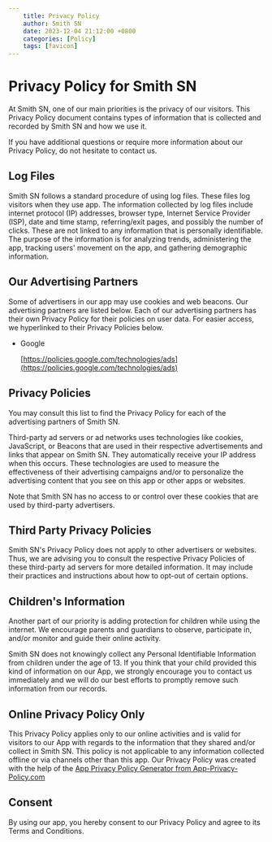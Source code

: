 ```yaml
---
    title: Privacy Policy
    author: Smith SN
    date: 2023-12-04 21:12:00 +0800
    categories: [Policy]
    tags: [favicon]
---
```


Privacy Policy for Smith SN
===

At Smith SN, one of our main priorities is the privacy of our visitors. This Privacy Policy document contains types of information that is collected and recorded by Smith SN and how we use it.

If you have additional questions or require more information about our Privacy Policy, do not hesitate to contact us.

Log Files
---

Smith SN follows a standard procedure of using log files. These files log visitors when they use app. The information collected by log files include internet protocol (IP) addresses, browser type, Internet Service Provider (ISP), date and time stamp, referring/exit pages, and possibly the number of clicks. These are not linked to any information that is personally identifiable. The purpose of the information is for analyzing trends, administering the app, tracking users' movement on the app, and gathering demographic information.

Our Advertising Partners
---

Some of advertisers in our app may use cookies and web beacons. Our advertising partners are listed below. Each of our advertising partners has their own Privacy Policy for their policies on user data. For easier access, we hyperlinked to their Privacy Policies below.

*   Google
    
    [https://policies.google.com/technologies/ads](https://policies.google.com/technologies/ads)
    

Privacy Policies
---

You may consult this list to find the Privacy Policy for each of the advertising partners of Smith SN.

Third-party ad servers or ad networks uses technologies like cookies, JavaScript, or Beacons that are used in their respective advertisements and links that appear on Smith SN. They automatically receive your IP address when this occurs. These technologies are used to measure the effectiveness of their advertising campaigns and/or to personalize the advertising content that you see on this app or other apps or websites.

Note that Smith SN has no access to or control over these cookies that are used by third-party advertisers.

Third Party Privacy Policies
---

Smith SN's Privacy Policy does not apply to other advertisers or websites. Thus, we are advising you to consult the respective Privacy Policies of these third-party ad servers for more detailed information. It may include their practices and instructions about how to opt-out of certain options.

Children's Information
---

Another part of our priority is adding protection for children while using the internet. We encourage parents and guardians to observe, participate in, and/or monitor and guide their online activity.

Smith SN does not knowingly collect any Personal Identifiable Information from children under the age of 13. If you think that your child provided this kind of information on our App, we strongly encourage you to contact us immediately and we will do our best efforts to promptly remove such information from our records.

Online Privacy Policy Only
---

This Privacy Policy applies only to our online activities and is valid for visitors to our App with regards to the information that they shared and/or collect in Smith SN. This policy is not applicable to any information collected offline or via channels other than this app. Our Privacy Policy was created with the help of the [App Privacy Policy Generator from App-Privacy-Policy.com](https://www.app-privacy-policy.com/app-privacy-policy-generator/)

Consent
---

By using our app, you hereby consent to our Privacy Policy and agree to its Terms and Conditions.